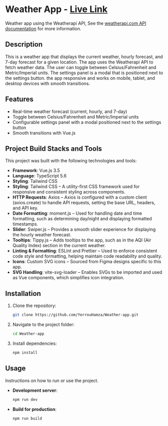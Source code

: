 # Weather App - [Live Link](https://weather-app-eight-henna.vercel.app/)

Weather app using the Weatherapi API, See the [weatherapi.com API documentation](https://www.weatherapi.com/docs/) for more information.

## Description

This is a weather app that displays the current weather, hourly forecast, and 7-day forecast for a given location. The app uses the Weatherapi API to fetch weather data. The user can toggle between Celsius/Fahrenheit and Metric/Imperial units. The settings panel is a modal that is positioned next to the settings button. the app responsive and works on mobile, tablet, and desktop devices with smooth transitions.

## Features

- Real-time weather forecast (current, hourly, and 7-day)
- Toggle between Celsius/Fahrenheit and Metric/Imperial units
- Configurable settings panel with a modal positioned next to the settings button
- Smooth transitions with Vue.js

## Project Build Stacks and Tools

This project was built with the following technologies and tools:

- **Framework**: Vue.js 3.5
- **Language**: TypeScript 5.6
- **Styling**: Tailwind CSS
- **Styling**: Tailwind CSS – A utility-first CSS framework used for responsive and consistent styling across components.
- **HTTP Requests**: Axios – Axios is configured with a custom client (axios.create) to handle API requests, setting the base URL, headers, and API key.
- **Date Formatting**: moment.js – Used for handling date and time formatting, such as determining day/night and displaying formatted timestamps.
- **Slider**: Swiper.js – Provides a smooth slider experience for displaying the hourly weather forecast.
- **Tooltips**: Tippy.js – Adds tooltips to the app, such as in the AQI (Air Quality Index) section in the current weather.
- **Linting & Formatting**: ESLint and Prettier – Used to enforce consistent code style and formatting, helping maintain code readability and quality.
- **Icons**: Custom SVG icons – Sourced from Figma designs specific to this app.
- **SVG Handling**: vite-svg-loader – Enables SVGs to be imported and used as Vue components, which simplifies icon integration.

## Installation

1. Clone the repository:
   ```bash
   git clone https://github.com/YerrouHamza/Weather-app.git
   ```
2. Navigate to the project folder:
   ```bash
   cd Weather-app
   ```
3. Install dependencies:
   ```bash
   npm install
   ```

## Usage

Instructions on how to run or use the project.

- **Development server**:
  ```bash
  npm run dev
  ```
- **Build for production**:
  ```bash
  npm run build
  ```
